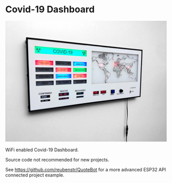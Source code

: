 # Covid-19 Dashboard

<img src="https://github.com/reubenstr/Covid19/blob/master/images/covid-19-dashboard-angle-1.jpg" width="640">

WiFi enabled Covid-19 Dashboard.

Source code not recommended for new projects.

See https://github.com/reubenstr/QuoteBot for a more advanced ESP32 API connected project example.
